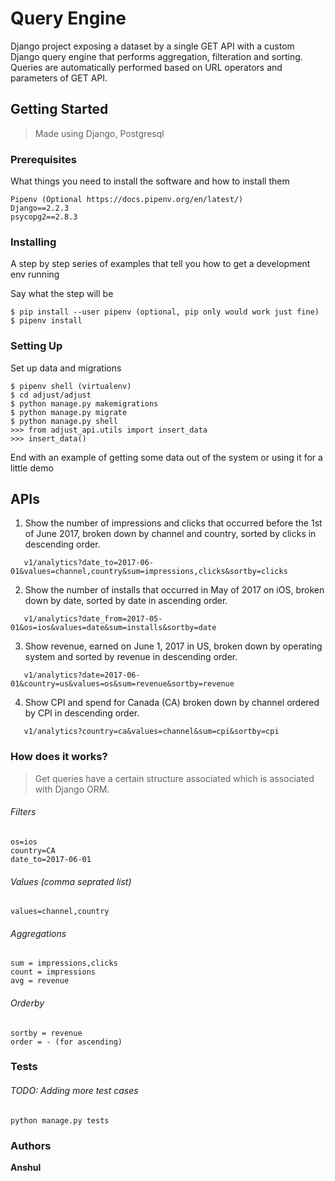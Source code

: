 # Query Engine

Django project exposing a dataset by a single GET API with a custom Django query engine that performs aggregation, filteration and sorting.
Queries are automatically performed based on URL operators and parameters of GET API.

## Getting Started

> Made using Django, Postgresql

### Prerequisites

What things you need to install the software and how to install them
```
Pipenv (Optional https://docs.pipenv.org/en/latest/)
Django==2.2.3
psycopg2==2.8.3
```

### Installing

A step by step series of examples that tell you how to get a development env running

Say what the step will be

```
$ pip install --user pipenv (optional, pip only would work just fine)
$ pipenv install
```

### Setting Up
Set up data and migrations

```
$ pipenv shell (virtualenv)
$ cd adjust/adjust
$ python manage.py makemigrations
$ python manage.py migrate
$ python manage.py shell
>>> from adjust_api.utils import insert_data
>>> insert_data()
```


End with an example of getting some data out of the system or using it for a little demo

## APIs 
 
 1.   Show the number of impressions and clicks that occurred before the 1st of June 2017, broken down by channel and country, sorted by clicks in descending order.
```
   v1/analytics?date_to=2017-06-01&values=channel,country&sum=impressions,clicks&sortby=clicks

```
2.  Show the number of installs that occurred in May of 2017 on iOS, broken down by date, sorted by date in ascending order.
```        
   v1/analytics?date_from=2017-05-01&os=ios&values=date&sum=installs&sortby=date
 ``` 
3.  Show revenue, earned on June 1, 2017 in US, broken down by operating system and sorted by revenue in descending order.
```
   v1/analytics?date=2017-06-01&country=us&values=os&sum=revenue&sortby=revenue
```
4.  Show CPI and spend for Canada (CA) broken down by channel ordered by CPI in descending order.
```
   v1/analytics?country=ca&values=channel&sum=cpi&sortby=cpi

```
### How does it works?
> Get queries have a certain structure associated which is associated with Django ORM.

###### Filters
 ```
os=ios
country=CA
date_to=2017-06-01

```
###### Values (comma seprated list)
 ```
values=channel,country
```
###### Aggregations 
 ```
sum = impressions,clicks
count = impressions
avg = revenue

```
###### Orderby
```
sortby = revenue
order = - (for ascending)
```

### Tests
###### TODO: Adding more test cases
```
python manage.py tests
```

### Authors

**Anshul**

